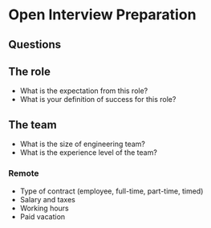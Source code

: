 # Open Interview Preparation

## Questions

## The role
- What is the expectation from this role?
- What is your definition of success for this role?

## The team
- What is the size of engineering team?
- What is the experience level of the team?

### Remote
- Type of contract (employee, full-time, part-time, timed)
- Salary and taxes
- Working hours
- Paid vacation
